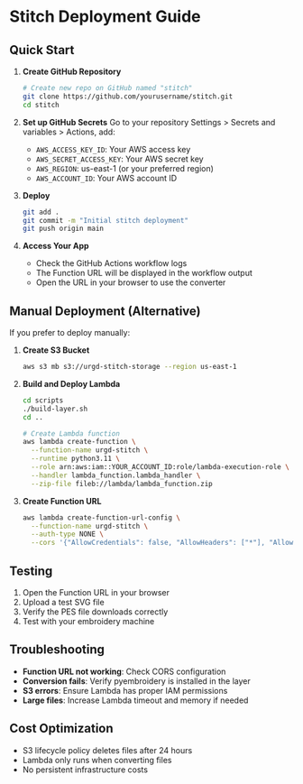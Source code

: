 # Stitch Deployment Guide

## Quick Start

1. **Create GitHub Repository**
   ```bash
   # Create new repo on GitHub named "stitch"
   git clone https://github.com/yourusername/stitch.git
   cd stitch
   ```

2. **Set up GitHub Secrets**
   Go to your repository Settings > Secrets and variables > Actions, add:
   - `AWS_ACCESS_KEY_ID`: Your AWS access key
   - `AWS_SECRET_ACCESS_KEY`: Your AWS secret key
   - `AWS_REGION`: us-east-1 (or your preferred region)
   - `AWS_ACCOUNT_ID`: Your AWS account ID

3. **Deploy**
   ```bash
   git add .
   git commit -m "Initial stitch deployment"
   git push origin main
   ```

4. **Access Your App**
   - Check the GitHub Actions workflow logs
   - The Function URL will be displayed in the workflow output
   - Open the URL in your browser to use the converter

## Manual Deployment (Alternative)

If you prefer to deploy manually:

1. **Create S3 Bucket**
   ```bash
   aws s3 mb s3://urgd-stitch-storage --region us-east-1
   ```

2. **Build and Deploy Lambda**
   ```bash
   cd scripts
   ./build-layer.sh
   cd ..
   
   # Create Lambda function
   aws lambda create-function \
     --function-name urgd-stitch \
     --runtime python3.11 \
     --role arn:aws:iam::YOUR_ACCOUNT_ID:role/lambda-execution-role \
     --handler lambda_function.lambda_handler \
     --zip-file fileb://lambda/lambda_function.zip
   ```

3. **Create Function URL**
   ```bash
   aws lambda create-function-url-config \
     --function-name urgd-stitch \
     --auth-type NONE \
     --cors '{"AllowCredentials": false, "AllowHeaders": ["*"], "AllowMethods": ["*"], "AllowOrigins": ["*"]}'
   ```

## Testing

1. Open the Function URL in your browser
2. Upload a test SVG file
3. Verify the PES file downloads correctly
4. Test with your embroidery machine

## Troubleshooting

- **Function URL not working**: Check CORS configuration
- **Conversion fails**: Verify pyembroidery is installed in the layer
- **S3 errors**: Ensure Lambda has proper IAM permissions
- **Large files**: Increase Lambda timeout and memory if needed

## Cost Optimization

- S3 lifecycle policy deletes files after 24 hours
- Lambda only runs when converting files
- No persistent infrastructure costs
